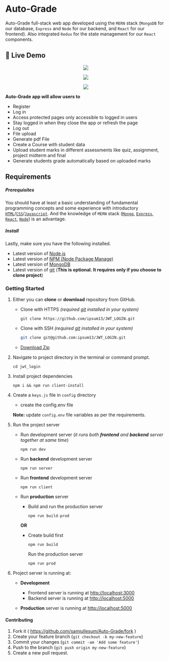 # Auto-Grade

Auto-Grade full-stack web app developed using the `MERN` stack (`MongoDB` for our database, `Express` and `Node` for our backend, and `React` for our frontend). Also integrated `Redux` for the state management for our `React` components.

## :link: Live Demo


<p align="center"> 
  <kbd>
<img src="https://res.cloudinary.com/sam13/image/upload/v1614530452/signup_rf98dh.png"></img>
  </kbd>
</p>

<p align="center"> 
  <kbd>
<img src="https://res.cloudinary.com/sam13/image/upload/v1614530446/signin_bjhorp.png"></img>
  </kbd>
</p>

<p align="center"> 
  <kbd>
<img src="https://res.cloudinary.com/sam13/image/upload/v1614530459/screen_evc9bd.png"></img>
  </kbd>
</p>

**Auto-Grade app will allow users to**

- Register
- Log in
- Access protected pages only accessible to logged in users
- Stay logged in when they close the app or refresh the page
- Log out
- File upload
- Generate pdf File
- Create a Course with student data
- Upload student marks in different assessments like quiz, assignment, project midterm and final
- Generate students grade automatically based on uploaded marks



## Requirements

##### **Prerequisites**

You should have at least a basic understanding of fundamental programming concepts and some experience with introductory [`HTML`](https://developer.mozilla.org/en-US/docs/Web/HTML)/[`CSS`](https://developer.mozilla.org/en-US/docs/Learn/CSS)/[`Javascript`](https://developer.mozilla.org/en-US/docs/Web/JavaScript). And the knowledge of `MERN` stack  ([`Mongo`](https://university.mongodb.com/), [`Express`](https://expressjs.com/), [`React`](https://reactjs.org/), [`Node`](https://nodejs.dev/)) is an advantage.

##### **Install**

Lastly, make sure you have the following installed.

- Latest version of [Node.js](https://nodejs.org/en/)
- Latest version of [NPM (Node Package Manage)](https://www.npmjs.com/get-npm)
- Latest version of [MongoDB](https://docs.mongodb.com/manual/administration/install-community/)
- Latest version of [git](https://git-scm.com/) (**This is optional. It requires only if you choose to clone project**)



### Getting Started

1. Either you can **clone** or **download** repository from GitHub.

   - Clone with HTTPS *(required [git](https://git-scm.com/) installed in your system)*

     ```shell
     git clone https://github.com/ipsum13/JWT_LOGIN.git
     ```

   - Clone with SSH *(required [git](https://git-scm.com/) installed in your system)*

     ```sh
     git clone git@github.com:ipsum13/JWT_LOGIN.git
     ```

   - [Download Zip](https://github.com/ipsum13/JWT_LOGIN/archive/master.zip)

2. Navigate to project directory in the terminal or command prompt.

   ```shell
   cd jwt_login
   ```

3. Install project dependencies

   ```shell
   npm i && npm run client-install
   ```

4. Create a `keys.js` file in `config` directory

   - create the config.env file 

   **Note:** update `config.env` file variables as per the requirements.

5. Run the project server

   - Run development server (*it runs both **frontend** and **backend** server together at same time*)

     ```shell
     npm run dev
     ```

   - Run **backend** development server

     ```shell
     npm run server
     ```

   - Run **frontend** development server

     ```shell
     npm run client
     ```

   - Run **production** server

     - Build and run the production server

       ```shell
       npm run build-prod
       ```

     **OR**

     - Create build first

       ```shell
       npm run build
       ```

       Run the production server

       ```shell
       npm run prod
       ```   

6. Project server is running at:

   - **Development**
     - Frontend server is running at [http://localhost:3000](http://localhost:3000)
     - Backend server is running at [http://localhost:5000](http://localhost:5000)

   - **Production** server is running at [http://localhost:5000](http://localhost:5000)


#### Contributing

1. Fork it ( https://github.com/samiullesum/Auto-Grade/fork )
2. Create your feature branch (`git checkout -b my-new-feature`)
3. Commit your changes (`git commit -am 'Add some feature'`)
4. Push to the branch (`git push origin my-new-feature`)
5. Create a new pull request.